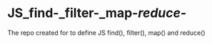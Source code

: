 # JS_find-_filter-_map-_reduce-_
The repo created for to define JS find(), filter(), map() and reduce()
